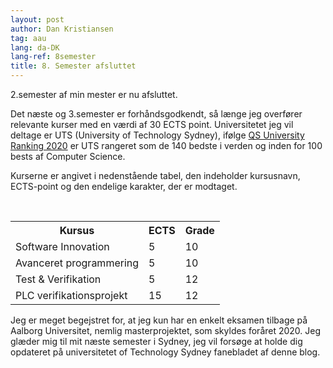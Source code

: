 ```yaml
---
layout: post
author: Dan Kristiansen
tag: aau
lang: da-DK
lang-ref: 8semester
title: 8. Semester afsluttet
---
```


2.semester af min mester er nu afsluttet.

Det næste og 3.semester er forhåndsgodkendt, så længe jeg overfører relevante kurser med en værdi af 30 ECTS point. Universitetet jeg vil deltage er UTS (University of Technology Sydney), ifølge <a href = "https://www.uts.edu.au/about/university/facts-figures-andrankings/ratings-andrrankings ">QS University Ranking 2020</a> er UTS rangeret som de 140 bedste i verden og inden for 100 bests af Computer Science.

Kurserne er angivet i nedenstående tabel, den indeholder kursusnavn, ECTS-point og den endelige karakter, der er modtaget.

<table>
  <tr>
    <th> Kursus </th>
    <th> ECTS </th>
    <th> Grade </th>
  </Tr>
  <tr>
    <td> Software Innovation </td>
    <td> 5 </td>
    <td> 10 </td>
  </Tr>
  <tr>
    <td> Avanceret programmering </td>
    <td> 5 </td>
    <td> 10 </td>
  </Tr>
  <tr>
    <td> Test & Verifikation </td>
    <td> 5 </td>
    <td> 12 </td>
  </Tr>
  <tr>
    <td> PLC verifikationsprojekt </td>
    <td> 15 </td>
    <td> 12 </td>
  </tr>
</table>


Jeg er meget begejstret for, at jeg kun har en enkelt eksamen tilbage på Aalborg Universitet, nemlig masterprojektet, som skyldes foråret 2020. Jeg glæder mig til mit næste semester i Sydney, jeg vil forsøge at holde dig opdateret på universitetet of Technology Sydney fanebladet af denne blog.

